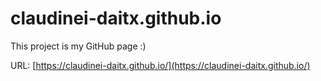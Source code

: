 # claudinei-daitx.github.io

This project is my GitHub page :)

URL: [https://claudinei-daitx.github.io/](https://claudinei-daitx.github.io/)
